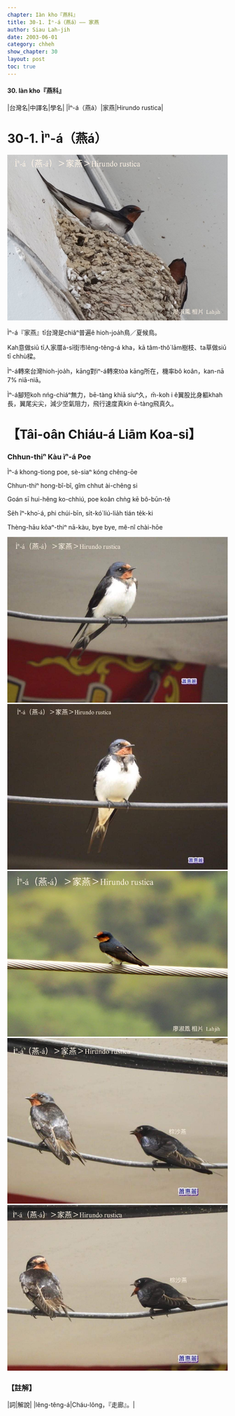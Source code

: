 ```yaml
---
chapter: Iàn kho『燕科』
title: 30-1. Ìⁿ-á（燕á）—— 家燕
author: Siau Lah-jih
date: 2003-06-01
category: chheh
show_chapter: 30
layout: post
toc: true
---
```


#### 30. Iàn kho『燕科』


|台灣名|中譯名|學名|
|Ìⁿ-á（燕á）|家燕|Hirundo rustica|

# 30-1. Ìⁿ-á（燕á）

![](../too5/30/30-1-1.Ìⁿ-á.jpg)


Ìⁿ-á『家燕』tī台灣是chiâⁿ普遍ê hioh-joa̍h鳥／夏候鳥。

Kah意做siū tī人家厝á-sī街市lêng-têng-á kha，kā tâm-thô͘ lām樹枝、ta草做siū tī chhù樑。

Ìⁿ-á轉來台灣hioh-joa̍h，kāng對ìⁿ-á轉來tòa kāng所在，機率bô koân，kan-nā 7% niā-niā。

Ìⁿ-á腳短koh nńg-chiáⁿ無力，bē-tàng khiā siuⁿ久，m̄-koh i ê翼股比身軀khah長，翼尾尖尖，減少空氣阻力，飛行速度真kín ē-tàng飛真久。



# 【Tâi-oân Chiáu-á Liām Koa-si】

### **Chhun-thiⁿ Kàu ìⁿ-á Poe**

Ìⁿ-á khong-tiong poe, sè-siaⁿ kóng chêng-ōe

Chhun-thiⁿ hong-bî-bî, gîm chhut ài-chêng si

Goán sī hui-hêng ko-chhiú, poe koân chǹg kē bô-būn-tê

Se̍h îⁿ-kho͘-á, phi chúi-bīn, si̍t-kó͘ liú-lia̍h tián te̍k-ki

Thèng-hāu kôaⁿ-thiⁿ nā-kàu, bye bye, mê-nî chài-hōe


![](../too5/30/30-1-4.Ìⁿ-á.jpg)
![](../too5/30/30-1-3.Ìⁿ-á.jpg)
![](../too5/30/30-1-2.Ìⁿ-á.jpg)
![](../too5/30/30-1-5.Ìⁿ-á.jpg)
![](../too5/30/30-1-6.Ìⁿ-á.jpg)



### 【註解】

|詞|解說|
|lêng-têng-á|Cháu-lông，『走廊』。|


